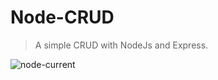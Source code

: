 # Node-CRUD
> A simple CRUD with NodeJs and Express.

![node-current](https://img.shields.io/node/v/latest?style=plastic)
